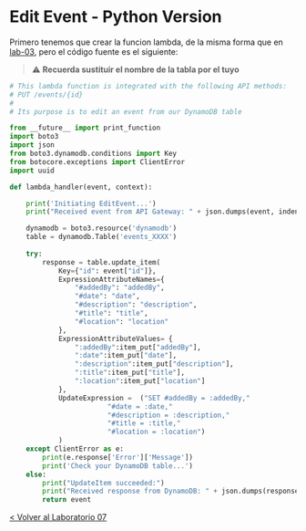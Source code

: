 # Edit Event - Python Version

Primero tenemos que crear la funcion lambda, de la misma forma que en [lab-03](../lambda-functions-python/EventsList), pero el código fuente es el siguiente:
> :warning: **Recuerda sustituir el nombre de la tabla por el tuyo**

```python
# This lambda function is integrated with the following API methods:
# PUT /events/{id}
#
# Its purpose is to edit an event from our DynamoDB table

from __future__ import print_function
import boto3
import json
from boto3.dynamodb.conditions import Key
from botocore.exceptions import ClientError
import uuid

def lambda_handler(event, context):

    print('Initiating EditEvent...')
    print("Received event from API Gateway: " + json.dumps(event, indent=2))

    dynamodb = boto3.resource('dynamodb')
    table = dynamodb.Table('events_XXXX')
    
    try:
        response = table.update_item(
            Key={"id": event["id"]},
            ExpressionAttributeNames={
                "#addedBy": "addedBy",
                "#date": "date",
                "#description": "description",
                "#title": "title",
                "#location": "location"
            },
            ExpressionAttributeValues= {
                ":addedBy":item_put["addedBy"],
                ":date":item_put["date"],
                ":description":item_put["description"],
                ":title":item_put["title"],
                ":location":item_put["location"]
            },
            UpdateExpression =  ("SET #addedBy = :addedBy,"  
                        "#date = :date,"  
                        "#description = :description," 
                        "#title = :title," 
                        "#location = :location")
            )
    except ClientError as e:
    	print(e.response['Error']['Message'])
    	print('Check your DynamoDB table...')
    else:
    	print("UpdateItem succeeded:")
    	print("Received response from DynamoDB: " + json.dumps(response, indent=2))
    	return event
```

[< Volver al Laboratorio 07 ](../../lab-07) 
